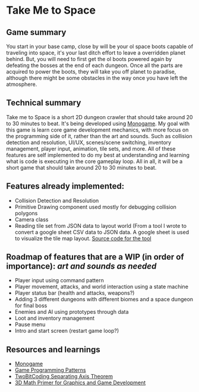 # Take Me to Space

## Game summary

You start in your base camp, close by will be your ol space boots capable of traveling into space, it's your last ditch effort to leave a overridden planet behind. But, you will need to first get the ol boots powered again by defeating the bosses at the end of each dungeon. Once all the parts are acquired to power the boots, they will take you off planet to paradise, although there might be some obstacles in the way once you have left the atmosphere. 

## Technical summary

Take me to Space is a short 2D dungeon crawler that should take around 20 to 30 minutes to beat. It's being developed using [Monogame](https://monogame.net/). My goal with this game is learn core game development mechanics, with more focus on the programming side of it, rather than the art and sounds. Such as collision detection and resolution, UI/UX, scenes/scene switching, inventory management, player input, animation, tile sets, and more. All of these features are self implemented to do my best at understanding and learning what is code is executing in the core gameplay loop. All in all, it will be a short game that should take around 20 to 30 minutes to beat.

## Features already implemented:
- Collision Detection and Resolution
- Primitive Drawing component used mostly for debugging collision polygons
- Camera class
- Reading tile set from JSON data to layout world (From a tool I wrote to convert a google sheet CSV data to JSON data. A google sheet is used to visualize the tile map layout. [Source code for the tool](https://github.com/DevByColton/TileMapConverter)

## Roadmap of features that are a WIP (in order of importance): *art and sounds as needed*
- Player input using command pattern
- Player movement, attacks, and world interaction using a state machine
- Player status bar (health and attacks, weapons?)
- Adding 3 different dungeons with different biomes and a space dungeon for final boss
- Enemies and AI using prototypes through data
- Loot and inventory management
- Pause menu
- Intro and start screen (restart game loop?)

## Resources and learnings
- [Monogame](https://monogame.net/)
- [Game Programming Patterns](https://gameprogrammingpatterns.com/)
- [TwoBitCoding Separating Axis Theorem](https://www.youtube.com/playlist?list=PLSlpr6o9vURwq3oxVZSimY8iC-cdd3kIs)
- [3D Math Primer for Graphics and Game Development](https://gamemath.com/book/intro.html)
